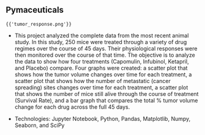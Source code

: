 
## Pymaceuticals

    {{'tumor_response.png'}}
    
- This project analyzed the complete data from the most recent animal study. In this study, 250 mice were treated through a variety of drug regimes over the course of 45 days. Their physiological responses were then monitored over the course of that time. The objective is to analyze the data to show how four treatments (Capomulin, Infubinol, Ketapril, and Placebo) compare.
    Four graphs were created:
    a scatter plot that shows how the tumor volume changes over time for each treatment,
    a scatter plot that shows how the number of metastatic (cancer spreading) sites changes over time for each treatment,
    a scatter plot that shows the number of mice still alive through the course of treatment (Survival Rate), 
    and a bar graph that compares the total % tumor volume change for each drug across the full 45 days.

- Technologies: Jupyter Notebook, Python, Pandas, Matplotlib, Numpy, Seaborn, and SciPy


```python

```
